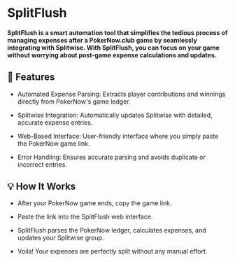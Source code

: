 # SplitFlush

#### SplitFlush is a smart automation tool that simplifies the tedious process of managing expenses after a PokerNow.club game by seamlessly integrating with Splitwise. With SplitFlush, you can focus on your game without worrying about post-game expense calculations and updates.

## 🎉 Features

- Automated Expense Parsing: Extracts player contributions and winnings directly from PokerNow's game ledger.

- Splitwise Integration: Automatically updates Splitwise with detailed, accurate expense entries.

- Web-Based Interface: User-friendly interface where you simply paste the PokerNow game link.

- Error Handling: Ensures accurate parsing and avoids duplicate or incorrect entries.

## 💡 How It Works

- After your PokerNow game ends, copy the game link.

- Paste the link into the SplitFlush web interface.

- SplitFlush parses the PokerNow ledger, calculates expenses, and updates your Splitwise group.

- Voila! Your expenses are perfectly split without any manual effort.
